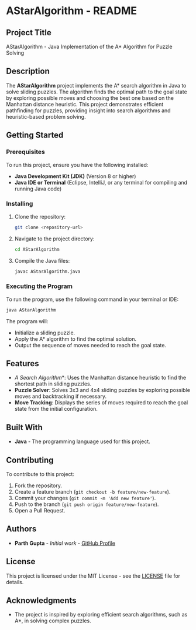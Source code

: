 
# AStarAlgorithm - README

## Project Title

AStarAlgorithm - Java Implementation of the A* Algorithm for Puzzle Solving

## Description

The **AStarAlgorithm** project implements the A* search algorithm in Java to solve sliding puzzles. The algorithm finds the optimal path to the goal state by exploring possible moves and choosing the best one based on the Manhattan distance heuristic. This project demonstrates efficient pathfinding for puzzles, providing insight into search algorithms and heuristic-based problem solving.

## Getting Started

### Prerequisites

To run this project, ensure you have the following installed:
- **Java Development Kit (JDK)** (Version 8 or higher)
- **Java IDE or Terminal** (Eclipse, IntelliJ, or any terminal for compiling and running Java code)

### Installing

1. Clone the repository:
   ```bash
   git clone <repository-url>
   ```

2. Navigate to the project directory:
   ```bash
   cd AStarAlgorithm
   ```

3. Compile the Java files:
   ```bash
   javac AStarAlgorithm.java
   ```

### Executing the Program

To run the program, use the following command in your terminal or IDE:
```bash
java AStarAlgorithm
```

The program will:
- Initialize a sliding puzzle.
- Apply the A* algorithm to find the optimal solution.
- Output the sequence of moves needed to reach the goal state.

## Features

- **A* Search Algorithm**: Uses the Manhattan distance heuristic to find the shortest path in sliding puzzles.
- **Puzzle Solver**: Solves 3x3 and 4x4 sliding puzzles by exploring possible moves and backtracking if necessary.
- **Move Tracking**: Displays the series of moves required to reach the goal state from the initial configuration.

## Built With

- **Java** - The programming language used for this project.

## Contributing

To contribute to this project:
1. Fork the repository.
2. Create a feature branch (`git checkout -b feature/new-feature`).
3. Commit your changes (`git commit -m 'Add new feature'`).
4. Push to the branch (`git push origin feature/new-feature`).
5. Open a Pull Request.

## Authors

- **Parth Gupta** - *Initial work* - [GitHub Profile](https://github.com/parthgupta)

## License

This project is licensed under the MIT License - see the [LICENSE](LICENSE) file for details.

## Acknowledgments

- The project is inspired by exploring efficient search algorithms, such as A*, in solving complex puzzles.
